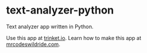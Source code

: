 # text-analyzer-python

Text analyzer app written in Python.

Use this app at [trinket.io](https://trinket.io/embed/python3/2725dfe785?outputOnly=true&start=result).
Learn how to make this app at [mrcodeswildride.com](https://www.mrcodeswildride.com/).
